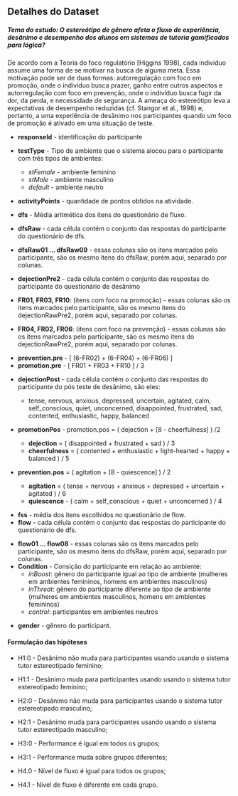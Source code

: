 ## Detalhes do Dataset

##### Tema do estudo: O estereótipo de gênero afeta o fluxo de experiência, desânimo e desempenho dos alunos em sistemas de tutoria gamificados para lógica?

De acordo com a Teoria do foco regulatório [Higgins 1998], cada indivíduo assume uma forma de se motivar na busca de alguma meta. Essa motivação pode ser de duas formas: autorregulação com foco em promoção, onde o indivíduo busca prazer, ganho entre outros aspectos e autorregulação com foco em prevenção, onde o indivíduo busca fugir da dor, da perda, e necessidade de segurança. 
A ameaça do estereótipo leva a expectativas de desempenho reduzidas (cf. Stangor et al., 1998) e, portanto, a uma experiência de desânimo nos participantes quando um foco de promoção é ativado em uma situação de teste.

-   **responseId** - identificação do participante
    
-   **testType** - Tipo de ambiente que o sistema alocou para o participante com três tipos de ambientes:
	-   *stFemale* - ambiente feminino
	-   *stMale* - ambiente masculino
	-   *default* - ambiente neutro
    
-   **activityPoints** - quantidade de pontos obtidos na atividade.
    
-   **dfs** - Média aritmética dos itens do questionário de fluxo.
    
-   **dfsRaw** - cada célula contém o conjunto das respostas do participante do questionário de dfs.
    
-   **dfsRaw01 … dfsRaw09** - essas colunas são os itens marcados pelo participante, são os mesmo itens do dfsRaw, porém aqui, separado por colunas.
    
-   **dejectionPre2** - cada célula contém o conjunto das respostas do participante do questionário de desânimo
    
-   **FR01, FR03, FR10**: (itens com foco na promoção) - essas colunas são os itens marcados pelo participante, são os mesmo itens do dejectionRawPre2, porém aqui, separado por colunas.
   -   **FR04, FR02, FR06**: (itens com foco na prevenção) - essas colunas são os itens marcados pelo participante, são os mesmo itens do dejectionRawPre2, porém aqui, separado por colunas.
* **prevention.pre** - [ (6-FR02) + (6-FR04) + (6-FR06) ]
* **promotion.pre** - [ FR01 + FR03 + FR10 ] / 3 

-   **dejectionPost** - cada célula contém o conjunto das respostas do participante do pós teste de desânimo, são eles:
	* tense, nervous, anxious, depressed, uncertain, agitated, calm, self_conscious, quiet, unconcerned, disappointed, frustrated, sad, contented, enthusiastic, happy, balanced
    
-   **promotionPos** - promotion.pos = ( dejection + [8 - cheerfulness] ) /2
	 -   **dejection** = ( disappointed + frustrated + sad ) / 3
	   * **cheerfulness** = ( contented + enthusiastic + light-hearted + happy + balanced ) / 5
  
-   **prevention.pos** = ( agitation + [8 - quiescence] ) / 2
    
	* **agitation** = ( tense + nervous + anxious + depressed + uncertain + agitated ) / 6
	* **quiescence** - ( calm + self_conscious + quiet + unconcerned ) / 4
* **fss** - média dos itens escolhidos no questionário de flow.
*  **flow** - cada célula contém o conjunto das respostas do participante do questionário de dfs.
    
-   **flow01 … flow08** - essas colunas são os itens marcados pelo participante, são os mesmo itens do dfsRaw, porém aqui, separado por colunas.
- **Condition** - Consição do participante em relação ao ambiente:
	* *inBoost*: gênero do participante igual ao tipo de ambiente (mulheres em ambientes femininos, homens em ambientes masculinos)
	* *inThreat*: gênero do participante diferente ao tipo de ambiente (mulheres em ambientes masculinos, homens em ambientes femininos)
	* *control*: participantes em ambientes neutros
* **gender** - gênero do participant.


#### Formulação das hipóteses

* H1:0 - Desânimo não muda para participantes usando usando o sistema tutor estereotipado feminino;

* H1:1 - Desânimo muda para participantes usando usando o sistema tutor estereotipado feminino;

* H2:0 - Desânimo não muda para participantes usando o sistema tutor estereotipado masculino;

* H2:1 - Desânimo muda para participantes usando usando o sistema tutor estereotipado masculino;

* H3:0 - Performance é igual em todos os grupos;

* H3:1 - Performance muda sobre grupos diferentes;

* H4.0 - Nível de fluxo é igual para todos os grupos;

* H4.1 - Nível de fluxo é diferente em cada grupo.
